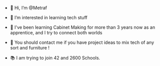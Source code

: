 - 👋 Hi, I’m @Metraf
- 👀 I’m interested in learning tech stuff
- 🌱 I've been learning Cabinet Making for more than 3 years now as an apprentice, and I try to connect both worlds
- 💞️ You should contact me if you have project ideas to mix tech of any sort and furniture !

- 📚 I am trying to join 42 and 2600 Schools.
